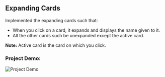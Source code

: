 ## Expanding Cards
Implemented the expanding cards such that:
- When you click on a card, it expands and displays the name given to it. 
- All the other cards such be unexpanded except the active card. 

**Note:** Active card is the card on which you click.

### Project Demo:
![Project Demo](https://github.com/milan-vishnoi/50-Days-50-Projects/blob/main/01.%20Expanding%20Cards/project_demo.gif)